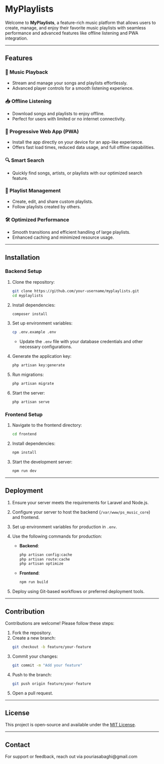 # MyPlaylists

Welcome to **MyPlaylists**, a feature-rich music platform that allows users to create, manage, and enjoy their favorite music playlists with seamless performance and advanced features like offline listening and PWA integration.

---

## Features

### 🎵 Music Playback

- Stream and manage your songs and playlists effortlessly.
- Advanced player controls for a smooth listening experience.

### 📥 Offline Listening

- Download songs and playlists to enjoy offline.
- Perfect for users with limited or no internet connectivity.

### 🚀 Progressive Web App (PWA)

- Install the app directly on your device for an app-like experience.
- Offers fast load times, reduced data usage, and full offline capabilities.

### 🔍 Smart Search

- Quickly find songs, artists, or playlists with our optimized search feature.

### 📂 Playlist Management

- Create, edit, and share custom playlists.
- Follow playlists created by others.

### 🛠️ Optimized Performance

- Smooth transitions and efficient handling of large playlists.
- Enhanced caching and minimized resource usage.

---

## Installation

### Backend Setup

1. Clone the repository:

   ```bash
   git clone https://github.com/your-username/myplaylists.git
   cd myplaylists
   ```

2. Install dependencies:

   ```bash
   composer install
   ```

3. Set up environment variables:

   ```bash
   cp .env.example .env
   ```

   - Update the `.env` file with your database credentials and other necessary configurations.

4. Generate the application key:

   ```bash
   php artisan key:generate
   ```

5. Run migrations:

   ```bash
   php artisan migrate
   ```

6. Start the server:

   ```bash
   php artisan serve
   ```

### Frontend Setup

1. Navigate to the frontend directory:

   ```bash
   cd frontend
   ```

2. Install dependencies:

   ```bash
   npm install
   ```

3. Start the development server:

   ```bash
   npm run dev
   ```

---

## Deployment

1. Ensure your server meets the requirements for Laravel and Node.js.

2. Configure your server to host the backend (`/var/www/ps_music_core`) and frontend.

3. Set up environment variables for production in `.env`.

4. Use the following commands for production:

   - **Backend**:
     ```bash
     php artisan config:cache
     php artisan route:cache
     php artisan optimize
     ```
   - **Frontend**:
     ```bash
     npm run build
     ```

5. Deploy using Git-based workflows or preferred deployment tools.

---

## Contribution

Contributions are welcome! Please follow these steps:

1. Fork the repository.
2. Create a new branch:
   ```bash
   git checkout -b feature/your-feature
   ```
3. Commit your changes:
   ```bash
   git commit -m "Add your feature"
   ```
4. Push to the branch:
   ```bash
   git push origin feature/your-feature
   ```
5. Open a pull request.

---

## License

This project is open-source and available under the [MIT License](LICENSE).

---

## Contact

For support or feedback, reach out via pouriasabaghi\@gmail.com

